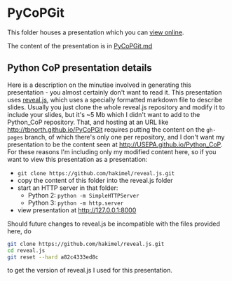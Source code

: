 # PyCoPGit

This folder houses a presentation which you can
[view online](http://tbnorth.github.io/PyCoPGit).

The content of the presentation is in
[PyCoPGit.md](./PyCoPGit.md)

## Python CoP presentation details

Here is a description on the minutiae involved in generating
this presentation - you almost certainly don't want to read
it.  This presentation uses [reveal.js](https://revealjs.com/),
which uses a specially formatted markdown file to describe slides.
Usually you just clone the whole reveal.js repository and modify
it to include your slides, but it's ~5 Mb which I didn't want to
add to the Python_CoP repository.  That, and hosting at an URL
like http://tbnorth.github.io/PyCoPGit requires putting the content
on the `gh-pages` branch, of which there's only one per repository,
and I don't want my presentation to be the content seen at
http://USEPA.github.io/Python_CoP.  For these reasons I'm including
only my modified content here, so if you want to view this presentation
as a presentation:

 - `git clone https://github.com/hakimel/reveal.js.git`
 - copy the content of this folder into the reveal.js folder
 - start an HTTP server in that folder:
   - Python 2: `python -m SimpleHTTPServer`
   - Python 3: `python -m http.server`
 - view presentation at http://127.0.0.1:8000

Should future changes to reveal.js be incompatible with the
files provided here, do
```bash
git clone https://github.com/hakimel/reveal.js.git
cd reveal.js
git reset --hard a82c4333ed8c
```
to get the version of reveal.js I used for this presentation.

